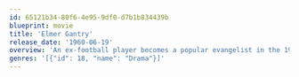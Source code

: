 ```yaml
---
id: 65121b34-80f6-4e95-9df0-d7b1b834439b
blueprint: movie
title: 'Elmer Gantry'
release_date: '1960-06-19'
overview: 'An ex-football player becomes a popular evangelist in the 1920s Midwest.'
genres: '[{"id": 18, "name": "Drama"}]'
---
```

